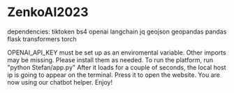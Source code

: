 # ZenkoAI2023
dependencies: 
tiktoken
bs4
openai
langchain
jq
geojson
geopandas
pandas
flask
transformers
torch

OPENAI_API_KEY must be set up as an enviromental variable.
Other imports may be missing. Please install them as needed.
To run the platform, run "python Stefan/app.py"
After it loads for a couple of seconds, the local host ip is going to appear on the terminal. Press it to open the website.
You are now using our chatbot helper. Enjoy!
